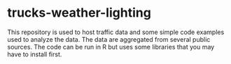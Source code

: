 # trucks-weather-lighting
This repository is used to host traffic data and some simple code examples used to analyze the data. The data are aggregated from several public sources. The code can be run in R but uses some libraries that you may have to install first.
